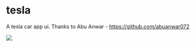 # tesla

A tesla car app ui.
Thanks to Abu Anwar - https://github.com/abuanwar072

![](animated_tesla_app.gif)

